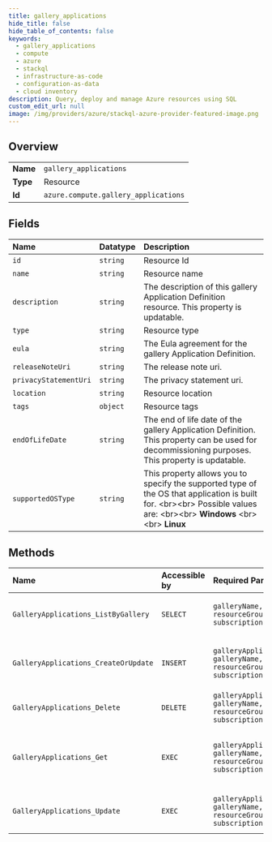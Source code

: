 ```yaml
---
title: gallery_applications
hide_title: false
hide_table_of_contents: false
keywords:
  - gallery_applications
  - compute
  - azure    
  - stackql
  - infrastructure-as-code
  - configuration-as-data
  - cloud inventory
description: Query, deploy and manage Azure resources using SQL
custom_edit_url: null
image: /img/providers/azure/stackql-azure-provider-featured-image.png
---
```

  
    

## Overview
<table><tbody>
<tr><td><b>Name</b></td><td><code>gallery_applications</code></td></tr>
<tr><td><b>Type</b></td><td>Resource</td></tr>
<tr><td><b>Id</b></td><td><code>azure.compute.gallery_applications</code></td></tr>
</tbody></table>

## Fields
| Name | Datatype | Description |
|:-----|:---------|:------------|
| `id` | `string` | Resource Id |
| `name` | `string` | Resource name |
| `description` | `string` | The description of this gallery Application Definition resource. This property is updatable. |
| `type` | `string` | Resource type |
| `eula` | `string` | The Eula agreement for the gallery Application Definition. |
| `releaseNoteUri` | `string` | The release note uri. |
| `privacyStatementUri` | `string` | The privacy statement uri. |
| `location` | `string` | Resource location |
| `tags` | `object` | Resource tags |
| `endOfLifeDate` | `string` | The end of life date of the gallery Application Definition. This property can be used for decommissioning purposes. This property is updatable. |
| `supportedOSType` | `string` | This property allows you to specify the supported type of the OS that application is built for. &lt;br&gt;&lt;br&gt; Possible values are: &lt;br&gt;&lt;br&gt; **Windows** &lt;br&gt;&lt;br&gt; **Linux** |
## Methods
| Name | Accessible by | Required Params | Description |
|:-----|:--------------|:----------------|:------------|
| `GalleryApplications_ListByGallery` | `SELECT` | `galleryName, resourceGroupName, subscriptionId` | List gallery Application Definitions in a gallery. |
| `GalleryApplications_CreateOrUpdate` | `INSERT` | `galleryApplicationName, galleryName, resourceGroupName, subscriptionId` | Create or update a gallery Application Definition. |
| `GalleryApplications_Delete` | `DELETE` | `galleryApplicationName, galleryName, resourceGroupName, subscriptionId` | Delete a gallery Application. |
| `GalleryApplications_Get` | `EXEC` | `galleryApplicationName, galleryName, resourceGroupName, subscriptionId` | Retrieves information about a gallery Application Definition. |
| `GalleryApplications_Update` | `EXEC` | `galleryApplicationName, galleryName, resourceGroupName, subscriptionId` | Update a gallery Application Definition. |
